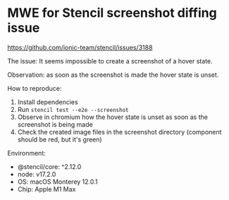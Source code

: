 # MWE for Stencil screenshot diffing issue

https://github.com/ionic-team/stencil/issues/3188

The issue: It seems impossible to create a screenshot of a hover state.

Observation: as soon as the screenshot is made the hover state is unset.

How to reproduce:
1. Install dependencies 
2. Run `stencil test --e2e --screenshot`
3. Observe in chromium how the hover state is unset as soon as the screenshot is being made
4. Check the created image files in the screenshot directory (component should be red, but it's green)

Environment:
- @stencil/core: ^2.12.0
- node: v17.2.0
- OS: macOS Monterey 12.0.1
- Chip: Apple M1 Max
